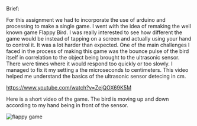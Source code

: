 Brief:

For this assignment we had to incorporate the use of arduino and processing to make a single game. I went with the idea of remaking the well known game Flappy Bird. I was really interested to see how different the game would be instead of tapping on a screen and actually using your hand to control it. It was a lot harder than expected. One of the main challenges I faced in the process of making this game was the bounce pulse of the bird itself in correlation to the object being brought to the ultrasonic sensor. There were times where it would respond too quickly or too slowly. I managed to fix it my setting a the microseconds to centimeters. This video helped me understand the basics of the ultrasonic sensor detecing in cm.

https://www.youtube.com/watch?v=ZejQOX69K5M

Here is a short video of the game. The bird is moving up and down according to my hand being in front of the sensor.

![flappy game](https://user-images.githubusercontent.com/66205383/85220456-98fa8580-b3bc-11ea-9ee9-19e91895a514.gif)



